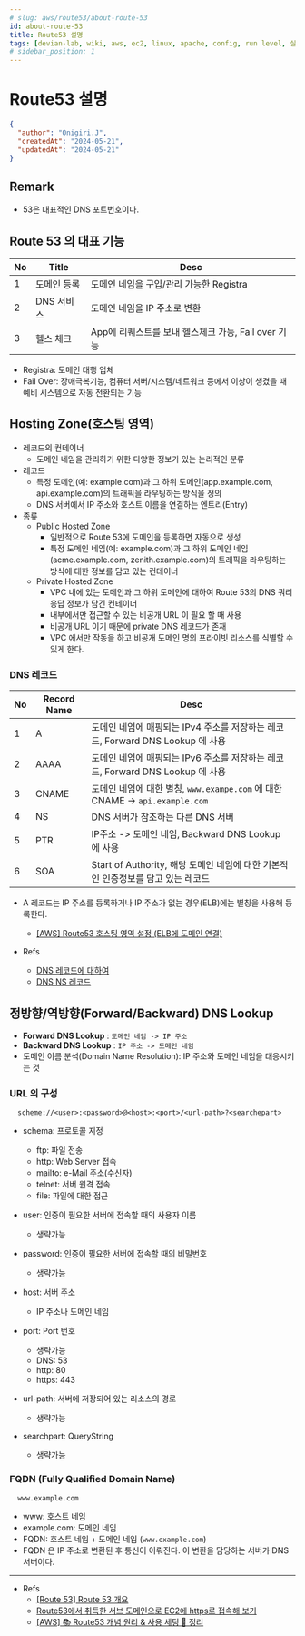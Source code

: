 ```yaml
---
# slug: aws/route53/about-route-53
id: about-route-53
title: Route53 설명
tags: [devian-lab, wiki, aws, ec2, linux, apache, config, run level, 실행레벨, 부팅레벨]
# sidebar_position: 1
---
```


<!--title -->
# Route53 설명
<!--//title -->


```json
{
  "author": "Onigiri.J",
  "createdAt": "2024-05-21",
  "updatedAt": "2024-05-21"
}
```

## Remark
- 53은 대표적인 DNS 포트번호이다.


## Route 53 의 대표 기능
|No |Title     |Desc|
|---|---       |---|
|1  |도메인 등록|도메인 네임을 구입/관리 가능한 Registra |
|2  |DNS 서비스 |도메인 네임을 IP 주소로 변환|
|3  |헬스 체크   |App에 리퀘스트를 보내 헬스체크 가능, Fail over 기능|

- Registra: 도메인 대행 업체
- Fail Over: 장애극복기능, 컴퓨터 서버/시스템/네트워크 등에서 이상이 생겼을 때 예비 시스템으로 자동 전환되는 기능 


## Hosting Zone(호스팅 영역)
- 레코드의 컨테이너
  + 도메인 네임을 관리하기 위한 다양한 정보가 있는 논리적인 분류
- 레코드
  + 특정 도메인(예: example.com)과 그 하위 도메인(app.example.com, api.example.com)의 트래픽을 라우팅하는 방식을 정의
  + DNS 서버에서 IP 주소와 호스트 이름을 연결하는 엔트리(Entry)
- 종류
  + Public Hosted Zone
    - 일반적으로 Route 53에 도메인을 등록하면 자동으로 생성
    - 특정 도메인 네임(예: example.com)과 그 하위 도메인 네임(acme.example.com, zenith.example.com)의 트래픽을 라우팅하는 방식에 대한 정보를 담고 있는 컨테이너
  + Private Hosted Zone
    - VPC 내에 있는 도메인과 그 하위 도메인에 대하여 Route 53의 DNS 쿼리 응답 정보가 담긴 컨테이너
    - 내부에서만 접근할 수 있는 비공개 URL 이 필요 할 때 사용
    - 비공개 URL 이기 때문에 private DNS 레코드가 존재
    -  VPC 에서만 작동을 하고 비공개 도메인 명의 프라이빗 리소스를 식별할 수 있게 한다.

### DNS 레코드

|No |Record Name|Desc|
|---|---  |---|
|1  |A    |도메인 네임에 매핑되는 IPv4 주소를 저장하는 레코드, Forward DNS Lookup 에 사용|
|2  |AAAA |도메인 네임에 매핑되는 IPv6 주소를 저장하는 레코드, Forward DNS Lookup 에 사용|
|3  |CNAME|도메인 네임에 대한 별칭, `www.exampe.com` 에 대한 CNAME -> `api.example.com`|
|4  |NS   |DNS 서버가 참조하는 다른 DNS 서버|
|5  |PTR  |IP주소 -> 도메인 네임, Backward DNS Lookup 에 사용|
|6  |SOA  |Start of Authority, 해당 도메인 네임에 대한 기본적인 인증정보를 담고 있는 레코드|

- A 레코드는 IP 주소를 등록하거나 IP 주소가 없는 경우(ELB)에는 별칭을 사용해 등록한다.
  + [[AWS] Route53 호스팅 영역 설정 (ELB에 도메인 연결)](https://m.blog.naver.com/chloemoretz2000/222677946888)

- Refs
  + [DNS 레코드에 대하여](https://blog.naver.com/chloemoretz2000/222672544033)
  + [DNS NS 레코드](https://www.cloudflare.com/ko-kr/learning/dns/dns-records/dns-ns-record/)


## 정방향/역방향(Forward/Backward) DNS Lookup
- **Forward DNS Lookup** : `도메인 네임 -> IP 주소` 
- **Backward DNS Lookup** : `IP 주소 -> 도메인 네임`
- 도메인 이름 분석(Domain Name Resolution): IP 주소와 도메인 네임을 대응시키는 것

### URL 의 구성
```text
  scheme://<user>:<password>@<host>:<port>/<url-path>?<searchepart>
```
- schema: 프로토콜 지정
  + ftp: 파일 전송
  + http: Web Server 접속
  + mailto: e-Mail 주소(수신자)
  + telnet: 서버 원격 접속
  + file: 파일에 대한 접근

- user: 인증이 필요한 서버에 접속할 때의 사용자 이름
  + 생략가능

- password: 인증이 필요한 서버에 접속할 때의 비밀번호
  + 생략가능

- host: 서버 주소
  + IP 주소나 도메인 네임

- port: Port 번호
  + 생략가능
  + DNS: 53
  + http: 80
  + https: 443

- url-path: 서버에 저장되어 있는 리소스의 경로
  + 생략가능

- searchpart: QueryString
  + 생략가능

### FQDN (Fully Qualified Domain Name)
```text
  www.example.com
```
- www: 호스트 네임
- example.com: 도메인 네임
- FQDN: 호스트 네임 + 도메인 네임 (`www.example.com`)
- FQDN 은 IP 주소로 변환된 후 통신이 이뤄진다. 이 변환을 담당하는 서버가 DNS 서버이다.

---
- Refs
  + [[Route 53] Route 53 개요](https://ssunw.tistory.com/entry/Route-53-Route-53-%EA%B0%9C%EC%9A%94)
  + [Route53에서 취득한 서브 도메인으로 EC2에 https로 접속해 보기](https://dev.classmethod.jp/articles/jw-access-ec2-with-https-with-subdomain-acquired-from-route53/)
  + [[AWS] 📚 Route53 개념 원리 & 사용 세팅 💯 정리](https://inpa.tistory.com/entry/AWS-%F0%9F%93%9A-Route-53-%EA%B0%9C%EB%85%90-%EC%9B%90%EB%A6%AC-%EC%82%AC%EC%9A%A9-%EC%84%B8%ED%8C%85-%F0%9F%92%AF-%EC%A0%95%EB%A6%AC)